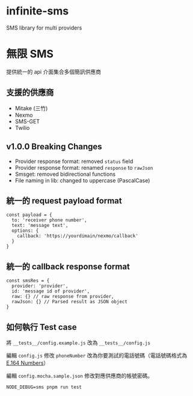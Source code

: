 # infinite-sms
SMS library for multi providers

# 無限 SMS

提供統一的 api 介面集合多個簡訊供應商

## 支援的供應商

* Mitake (三竹)
* Nexmo
* SMS-GET
* Twilio

## v1.0.0 Breaking Changes

* Provider response format: removed `status` field
* Provider response format: renamed `response` to `rawJson`
* Smsget: removed bidirectional functions
* File naming in lib: changed to uppercase (PascalCase)

## 統一的 request payload format

    const payload = {
      to: 'receiver phone number',
      text: 'message text',
      options: {
        callback: 'https://yourdimain/nexmo/callback'
      }
    }
    
## 統一的 callback response format

    const smsRes = {
      provider: 'provider',
      id: 'message id of provider',
      raw: {} // raw response from provider,
      rawJson: {} // Parsed result as JSON object
    }

## 如何執行 Test case

將 `__tests__/config.example.js` 改為 `__tests__/config.js`

編輯 `config.js` 修改 `phoneNumber` 改為你要測試的電話號碼（電話號碼格式為 [E.164 Numbers](https://www.twilio.com/docs/glossary/what-e164)）

編輯 `config.mocha.sample.json` 修改對應供應商的帳號密碼。

    NODE_DEBUG=sms pnpm run test

